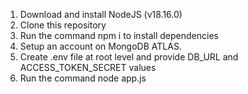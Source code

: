 1. Download and install NodeJS (v18.16.0)
2. Clone this repository
3. Run the command npm i to install dependencies
4. Setup an account on MongoDB ATLAS.
5. Create .env file at root level and provide DB_URL and ACCESS_TOKEN_SECRET values
6. Run the command node app.js
